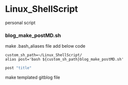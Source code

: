 # Linux_ShellScript
personal script

### blog_make_postMD.sh

make .bash_aliases file 
add below code
```
custom_sh_path=~/Linux_ShellScript/
alias post='bash ${custom_sh_path}blog_make_postMD.sh'
```

```cmd
post "title"
```

make templated gitblog file
